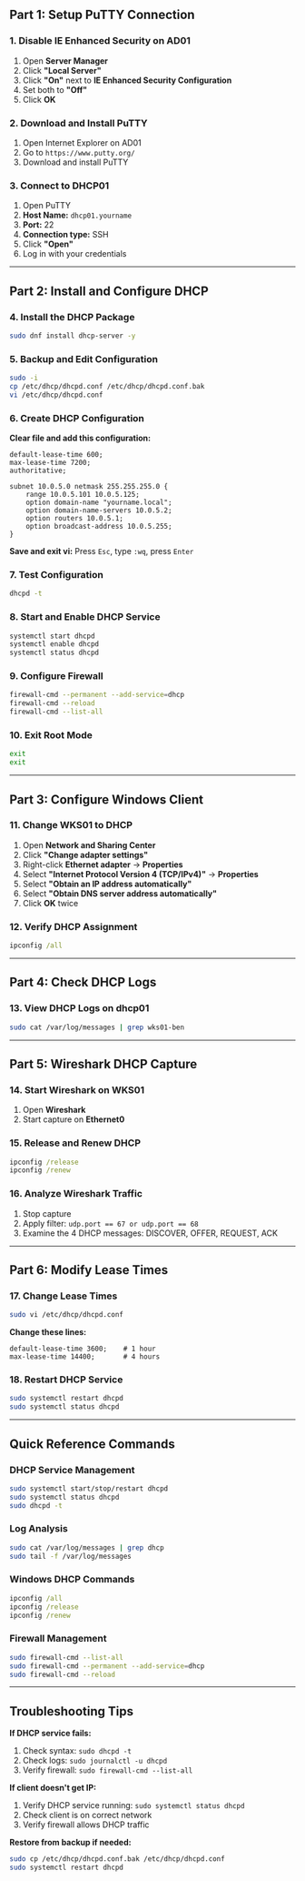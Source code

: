 

## Part 1: Setup PuTTY Connection

### 1. Disable IE Enhanced Security on AD01
1. Open **Server Manager**
2. Click **"Local Server"**
3. Click **"On"** next to **IE Enhanced Security Configuration**
4. Set both to **"Off"**
5. Click **OK**

### 2. Download and Install PuTTY
1. Open Internet Explorer on AD01
2. Go to `https://www.putty.org/`
3. Download and install PuTTY

### 3. Connect to DHCP01
1. Open PuTTY
2. **Host Name:** `dhcp01.yourname`
3. **Port:** 22
4. **Connection type:** SSH
5. Click **"Open"**
6. Log in with your credentials

---

## Part 2: Install and Configure DHCP

### 4. Install the DHCP Package
```bash
sudo dnf install dhcp-server -y
```

### 5. Backup and Edit Configuration
```bash
sudo -i
cp /etc/dhcp/dhcpd.conf /etc/dhcp/dhcpd.conf.bak
vi /etc/dhcp/dhcpd.conf
```

### 6. Create DHCP Configuration
**Clear file and add this configuration:**
```
default-lease-time 600;
max-lease-time 7200;
authoritative;

subnet 10.0.5.0 netmask 255.255.255.0 {
    range 10.0.5.101 10.0.5.125;
    option domain-name "yourname.local";
    option domain-name-servers 10.0.5.2;
    option routers 10.0.5.1;
    option broadcast-address 10.0.5.255;
}
```

**Save and exit vi:** Press `Esc`, type `:wq`, press `Enter`

### 7. Test Configuration
```bash
dhcpd -t
```

### 8. Start and Enable DHCP Service
```bash
systemctl start dhcpd
systemctl enable dhcpd
systemctl status dhcpd
```

### 9. Configure Firewall
```bash
firewall-cmd --permanent --add-service=dhcp
firewall-cmd --reload
firewall-cmd --list-all
```

### 10. Exit Root Mode
```bash
exit
exit
```

---

## Part 3: Configure Windows Client

### 11. Change WKS01 to DHCP
1. Open **Network and Sharing Center**
2. Click **"Change adapter settings"**
3. Right-click **Ethernet adapter** → **Properties**
4. Select **"Internet Protocol Version 4 (TCP/IPv4)"** → **Properties**
5. Select **"Obtain an IP address automatically"**
6. Select **"Obtain DNS server address automatically"**
7. Click **OK** twice

### 12. Verify DHCP Assignment
```cmd
ipconfig /all
```

---

## Part 4: Check DHCP Logs

### 13. View DHCP Logs on dhcp01
```bash
sudo cat /var/log/messages | grep wks01-ben
```

---

## Part 5: Wireshark DHCP Capture

### 14. Start Wireshark on WKS01
1. Open **Wireshark**
2. Start capture on **Ethernet0**

### 15. Release and Renew DHCP
```cmd
ipconfig /release
ipconfig /renew
```

### 16. Analyze Wireshark Traffic
1. Stop capture
2. Apply filter: `udp.port == 67 or udp.port == 68`
3. Examine the 4 DHCP messages: DISCOVER, OFFER, REQUEST, ACK

---

## Part 6: Modify Lease Times

### 17. Change Lease Times
```bash
sudo vi /etc/dhcp/dhcpd.conf
```

**Change these lines:**
```
default-lease-time 3600;    # 1 hour
max-lease-time 14400;       # 4 hours
```

### 18. Restart DHCP Service
```bash
sudo systemctl restart dhcpd
sudo systemctl status dhcpd
```

---


## Quick Reference Commands

### DHCP Service Management
```bash
sudo systemctl start/stop/restart dhcpd
sudo systemctl status dhcpd
sudo dhcpd -t
```

### Log Analysis
```bash
sudo cat /var/log/messages | grep dhcp
sudo tail -f /var/log/messages
```

### Windows DHCP Commands
```cmd
ipconfig /all
ipconfig /release
ipconfig /renew
```

### Firewall Management
```bash
sudo firewall-cmd --list-all
sudo firewall-cmd --permanent --add-service=dhcp
sudo firewall-cmd --reload
```

---

## Troubleshooting Tips

**If DHCP service fails:**
1. Check syntax: `sudo dhcpd -t`
2. Check logs: `sudo journalctl -u dhcpd`
3. Verify firewall: `sudo firewall-cmd --list-all`

**If client doesn't get IP:**
1. Verify DHCP service running: `sudo systemctl status dhcpd`
2. Check client is on correct network
3. Verify firewall allows DHCP traffic

**Restore from backup if needed:**
```bash
sudo cp /etc/dhcp/dhcpd.conf.bak /etc/dhcp/dhcpd.conf
sudo systemctl restart dhcpd
```

